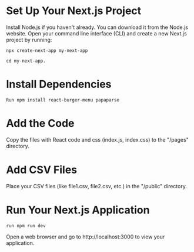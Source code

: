# Set Up Your Next.js Project

Install Node.js if you haven't already. You can download it from the Node.js website.
Open your command line interface (CLI) and create a new Next.js project by running: 
    
    npx create-next-app my-next-app 
    
    cd my-next-app.

# Install Dependencies

    Run npm install react-burger-menu papaparse 


# Add the Code

Copy the files with React code and css (index.js, index.css) to the "/pages" directory.


# Add CSV Files

Place your CSV files (like file1.csv, file2.csv, etc.) in the "/public" directory.

# Run Your Next.js Application

    run npm run dev

Open a web browser and go to http://localhost:3000 to view your application.
